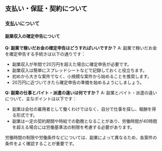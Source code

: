 ## 支払い・保証・契約について
### 支払いについて
#### 副業収入の確定申告について

**Q: 副業で稼いだお金の確定申告はどうすればいいですか？**
A: 副業で稼いだお金を確定申告する手続きは以下の通りです：
- 副業収入が年間で20万円を超えた場合に確定申告が必要です。
- 副業収入は簡単にスプレッドシートなどで記録しておくと役立ちます。
- 初めから大きな案件でなく、小規模な案件から始めることを推奨します。
- 20万円に近づいてきたら確定申告の準備を始めるようにしましょう。

**Q: 副業の仕事とバイト・派遣の違いは何ですか？**
A: 副業とバイト・派遣の違いについて、主なポイントは以下です：
- 副業は会社の雇用者として働くわけではなく、自分で仕事を探し、報酬を得る形式です。
- 副業は一定の契約期間や時給での勤務となることがあり、労働時間が40時間を超える場合には労働基準法の制限を考慮する必要があります。

労働時間の制限や労働条件などについては、副業によって異なるため、各案件の条件をよく確認することが重要です。
